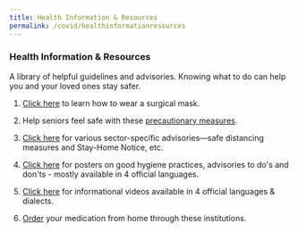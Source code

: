 ```yaml
---
title: Health Information & Resources
permalink: /covid/healthinformationresources
---
```


### **Health Information & Resources**

A library of helpful guidelines and advisories. Knowing what to do can help you and your loved ones stay safer.

1. <a href='https://www.youtube.com/watch?v=k8hh5yT2umM&feature=youtu.be' target="_blank">Click here</a> to learn how to wear a surgical mask. 

2. Help seniors feel safe with these <a href='https://www.moh.gov.sg/news-highlights/details/advisory-on-precautionary-measures-for-seniors' target="_blank">precautionary measures</a>.

3. <a href='https://www.gov.sg/article/covid-19-sector-specific-advisories' target="_blank">Click here</a> for various sector-specific advisories—safe distancing measures and Stay-Home Notice, etc.

4. <a href='https://www.gov.sg/article/covid-19-resources#posters' target="_blank">Click here</a> for posters on good hygiene practices, advisories to do's and don'ts - mostly available in 4 official languages.

5. <a href='https://www.gov.sg/article/covid-19-resources#videos' target="_blank">Click here</a> for informational videos available in 4 official languages & dialects.

6. <a href='https://www.gov.sg/article/covid-19-resources#videos' target="_blank">Order</a> your medication from home through these institutions. 
